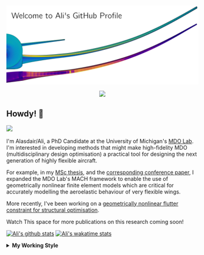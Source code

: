 <!--
# Welcome to Ali's github profile


-->

![banner](https://raw.githubusercontent.com/A-CGray/A-CGray/main/Images/GitHubProfileBanner.png)
<p align='center'>
<a href="https://www.linkedin.com/in/alasdaircgray/"><img height="30" src="https://github.com/WaylonWalker/WaylonWalker/blob/main/icon/linkedin.png?raw=true"></a>
</p>

## Howdy! 👋

![](https://komarev.com/ghpvc/?username=A-CGray&color=blue)

I'm Alasdair/Ali, a PhD Candidate at the University of Michigan's [MDO Lab](http://mdolab.engin.umich.edu).
I'm interested in developing methods that might make high-fidelity MDO (multidisciplinary design optimisation) a practical tool for designing the next generation of highly flexible aircraft.

For example, in my [MSc thesis](http://resolver.tudelft.nl/uuid:1a6b5001-d213-40d9-bc2c-5e831eda527d), and the [corresponding conference paper](https://www.researchgate.net/publication/348242101_Geometrically_Nonlinear_High-fidelity_Aerostructural_Optimization_for_Highly_Flexible_Wings), I expanded the MDO Lab's MACH framework to enable the use of geometrically nonlinear finite element models which are critical for accurately modelling the aeroelastic behaviour of very flexible wings.

More recently, I've been working on a [geometrically nonlinear flutter constraint for structural optimisation](https://www.researchgate.net/publication/357429071_High-Fidelity_Gradient-Based_Wing_Structural_Optimization_Including_a_Geometrically_Nonlinear_Flutter_Constraint).

Watch This space for more publications on this research coming soon!

<!--
**A-CGray/A-CGray** is a ✨ _special_ ✨ repository because its `README.md` (this file) appears on your GitHub profile.

Here are some ideas to get you started:

- 🔭 I’m currently working on ...
- 🌱 I’m currently learning ...
- 👯 I’m looking to collaborate on ...
- 🤔 I’m looking for help with ...
- 💬 Ask me about ...
- 📫 How to reach me: ...
- 😄 Pronouns: ...
- ⚡ Fun fact: ...
-->


[![Ali's github stats](https://github-readme-stats.vercel.app/api?username=A-CGray)](https://github.com/anuraghazra/github-readme-stats)
[![Ali's wakatime stats](https://github-readme-stats.vercel.app/api/wakatime?username=ACGray)](https://github.com/anuraghazra/github-readme-stats)


<details>
  <summary>
    <strong>My Working Style</strong>
  </summary>
  
  <!--START_SECTION:waka-->
![Code Time](http://img.shields.io/badge/Code%20Time-1%2C634%20hrs%203%20mins-blue)

![Lines of code](https://img.shields.io/badge/From%20Hello%20World%20I%27ve%20Written-11%20Million%20lines%20of%20code-blue)

**I'm an Early 🐤** 

```text
🌞 Morning    96 commits     ████░░░░░░░░░░░░░░░░░░░░░   19.47% 
🌆 Daytime    193 commits    █████████░░░░░░░░░░░░░░░░   39.15% 
🌃 Evening    179 commits    █████████░░░░░░░░░░░░░░░░   36.31% 
🌙 Night      25 commits     █░░░░░░░░░░░░░░░░░░░░░░░░   5.07%

```
📅 **I'm Most Productive on Thursday** 

```text
Monday       72 commits     ███░░░░░░░░░░░░░░░░░░░░░░   14.6% 
Tuesday      73 commits     ███░░░░░░░░░░░░░░░░░░░░░░   14.81% 
Wednesday    77 commits     ████░░░░░░░░░░░░░░░░░░░░░   15.62% 
Thursday     125 commits    ██████░░░░░░░░░░░░░░░░░░░   25.35% 
Friday       94 commits     ████░░░░░░░░░░░░░░░░░░░░░   19.07% 
Saturday     14 commits     ░░░░░░░░░░░░░░░░░░░░░░░░░   2.84% 
Sunday       38 commits     ██░░░░░░░░░░░░░░░░░░░░░░░   7.71%

```


📊 **This Week I Spent My Time On** 

```text
💬 Programming Languages: 
Python                   6 hrs               ███████░░░░░░░░░░░░░░░░░░   30.72% 
TeX                      5 hrs 4 mins        ██████░░░░░░░░░░░░░░░░░░░   26.01% 
Markdown                 4 hrs 9 mins        █████░░░░░░░░░░░░░░░░░░░░   21.28% 
Bash                     1 hr 51 mins        ██░░░░░░░░░░░░░░░░░░░░░░░   9.54% 
Fortran                  36 mins             ░░░░░░░░░░░░░░░░░░░░░░░░░   3.09%

🔥 Editors: 
VS Code                  19 hrs 32 mins      █████████████████████████   100.0%

🐱‍💻 Projects: 
61490e61196f046685f0ad69 5 hrs 34 mins       ███████░░░░░░░░░░░░░░░░░░   28.56% 
NERS570                  4 hrs 53 mins       ██████░░░░░░░░░░░░░░░░░░░   25.06% 
baseclasses              3 hrs 29 mins       ████░░░░░░░░░░░░░░░░░░░░░   17.9% 
ICAS2022                 3 hrs 4 mins        ████░░░░░░░░░░░░░░░░░░░░░   15.74% 
OpenAeroStruct           1 hr 55 mins        ██░░░░░░░░░░░░░░░░░░░░░░░   9.82%

💻 Operating System: 
Linux                    19 hrs 32 mins      █████████████████████████   100.0%

```

**I Mostly Code in Python** 

```text
Python                   20 repos            ████████████░░░░░░░░░░░░░   50.0% 
TeX                      8 repos             █████░░░░░░░░░░░░░░░░░░░░   20.0% 
HTML                     3 repos             ██░░░░░░░░░░░░░░░░░░░░░░░   7.5% 
Shell                    3 repos             ██░░░░░░░░░░░░░░░░░░░░░░░   7.5% 
C++                      2 repos             █░░░░░░░░░░░░░░░░░░░░░░░░   5.0%

```


**Timeline**

![Chart not found](https://raw.githubusercontent.com/A-CGray/A-CGray/main/charts/bar_graph.png) 


 Last Updated on 18/09/2022 02:25:54 UTC
<!--END_SECTION:waka-->
</details>
